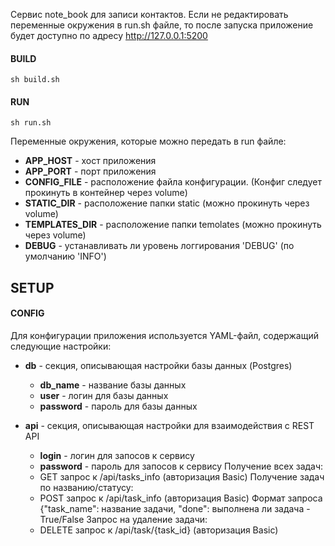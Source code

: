 Сервис note_book для записи контактов. Если не редактировать переменные окружения в run.sh файле,
то после запуска приложение будет доступно по адресу http://127.0.0.1:5200


#### BUILD
`sh build.sh`

#### RUN
`sh run.sh`

Переменные окружения, которые можно передать в run файле:
- **APP_HOST** - хост приложения
- **APP_PORT** - порт приложения
- **CONFIG_FILE** - расположение файла конфигурации. (Конфиг следует прокинуть в контейнер через volume)
- **STATIC_DIR** - расположение папки static (можно прокинуть через volume)
- **TEMPLATES_DIR** - расположение папки temolates (можно прокинуть через volume)
- **DEBUG** - устанавливать ли уровень логгирования 'DEBUG' (по умолчанию 'INFO')

## SETUP
#### CONFIG

Для конфигурации приложения используется YAML-файл, содержащий следующие настройки:
 - **db** - секция, описывающая настройки базы данных (Postgres)
   - **db_name** - название базы данных
   - **user** - логин для базы данных
   - **password** - пароль для базы данных
   
- **api** - секция, описывающая настройки для взаимодействия с REST API
  - **login** - логин для запосов к сервису
  - **password** - пароль для запосов к сервису
  Получение всех задач:
  - GET запрос к /api/tasks_info (авторизация Basic)
  Получение задач по названию/статусу:
  - POST запрос к /api/task_info (авторизация Basic)
   Формат запроса {"task_name": название задачи, "done": выполнена ли задача - True/False
  Запрос на удаление задачи:
  - DELETE запрос к /api/task/{task_id} (авторизация Basic)

